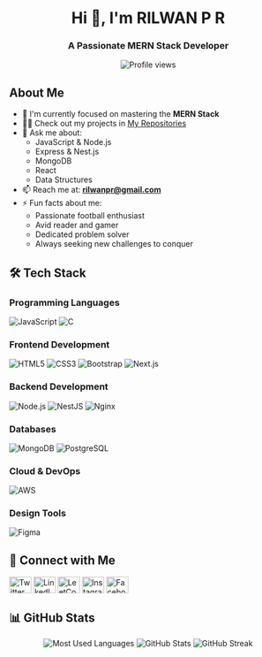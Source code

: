 <h1 align="center">Hi 👋, I'm RILWAN P R</h1>
<h3 align="center">A Passionate MERN Stack Developer</h3>

<div align="center">
  <img src="https://komarev.com/ghpvc/?username=rilwan-p-r&label=Profile%20views&color=0e75b6&style=flat" alt="Profile views" />
</div>

## About Me

- 🔭 I'm currently focused on mastering the **MERN Stack**
- 👨‍💻 Check out my projects in [My Repositories](https://github.com/rilwan-p-r?tab=repositories)
- 💬 Ask me about:
  - JavaScript & Node.js
  - Express & Nest.js
  - MongoDB
  - React
  - Data Structures
- 📫 Reach me at: **rilwanpr@gmail.com**
- ⚡ Fun facts about me: 
  - Passionate football enthusiast
  - Avid reader and gamer
  - Dedicated problem solver
  - Always seeking new challenges to conquer

## 🛠️ Tech Stack

### Programming Languages
![JavaScript](https://img.shields.io/badge/JavaScript-323330?style=for-the-badge&logo=javascript&logoColor=F7DF1E)
![C](https://img.shields.io/badge/C-317823?style=for-the-badge&logo=C%20&logoColor=white)

### Frontend Development
![HTML5](https://img.shields.io/badge/HTML5-E34F26?style=for-the-badge&logo=html5&logoColor=white)
![CSS3](https://img.shields.io/badge/CSS3-1572B6?style=for-the-badge&logo=css3&logoColor=white)
![Bootstrap](https://img.shields.io/badge/Bootstrap-563D7C?style=for-the-badge&logo=bootstrap&logoColor=white)
![Next.js](https://img.shields.io/badge/Next.js-000000?style=for-the-badge&logo=next.js&logoColor=white)

### Backend Development
![Node.js](https://img.shields.io/badge/Node.js-43853D?style=for-the-badge&logo=node.js&logoColor=white)
![NestJS](https://img.shields.io/badge/NestJS-E0234E?style=for-the-badge&logo=nestjs&logoColor=white)
![Nginx](https://img.shields.io/badge/Nginx-009900?style=for-the-badge&logo=nginx&logoColor=white)

### Databases
![MongoDB](https://img.shields.io/badge/MongoDB-4EA94B?style=for-the-badge&logo=mongodb&logoColor=white)
![PostgreSQL](https://img.shields.io/badge/PostgreSQL-316192?style=for-the-badge&logo=postgresql&logoColor=white)

### Cloud & DevOps
![AWS](https://img.shields.io/badge/AWS-232F3E?style=for-the-badge&logo=amazon-aws&logoColor=white)

### Design Tools
![Figma](https://img.shields.io/badge/figma-000000?style=for-the-badge&logo=figma&logoColor=white)

## 🤝 Connect with Me

<p align="left">
<a href="https://x.com/Rilwan78532026" target="_blank"><img align="center" src="https://raw.githubusercontent.com/rahuldkjain/github-profile-readme-generator/master/src/images/icons/Social/twitter.svg" alt="Twitter" height="30" width="40" /></a>
<a href="https://www.linkedin.com/in/rilwan-p-r/" target="_blank"><img align="center" src="https://raw.githubusercontent.com/rahuldkjain/github-profile-readme-generator/master/src/images/icons/Social/linked-in-alt.svg" alt="LinkedIn" height="30" width="40" /></a>
<a href="https://leetcode.com/u/rilwanpr/" target="_blank"><img align="center" src="https://raw.githubusercontent.com/rahuldkjain/github-profile-readme-generator/master/src/images/icons/Social/leet-code.svg" alt="LeetCode" height="30" width="40" /></a>
<a href="https://www.instagram.com/rilwa.n__/" target="_blank"><img align="center" src="https://raw.githubusercontent.com/rahuldkjain/github-profile-readme-generator/master/src/images/icons/Social/instagram.svg" alt="Instagram" height="30" width="40" /></a>
<a href="https://www.facebook.com/profile.php?id=100008851752041" target="_blank"><img align="center" src="https://raw.githubusercontent.com/rahuldkjain/github-profile-readme-generator/master/src/images/icons/Social/facebook.svg" alt="Facebook" height="30" width="40" /></a>
</p>

## 📊 GitHub Stats

<div align="center">
  <img src="https://github-readme-stats.vercel.app/api/top-langs?username=rilwan-p-r&show_icons=true&locale=en&layout=compact" alt="Most Used Languages" />
  <img src="https://github-readme-stats.vercel.app/api?username=rilwan-p-r&show_icons=true&locale=en" alt="GitHub Stats" />
  <img src="https://github-readme-streak-stats.herokuapp.com/?user=rilwan-p-r" alt="GitHub Streak" />
</div>
